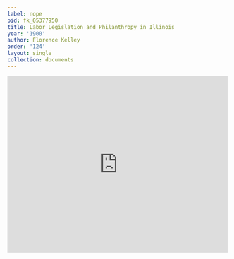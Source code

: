 ```yaml
---
label: nope
pid: fk_05377950
title: Labor Legislation and Philanthropy in Illinois
year: '1900'
author: Florence Kelley
order: '124'
layout: single
collection: documents
---
```

<iframe src="https://northwestern.app.box.com/embed/s/6uurr0bae8zld5ph7byvdoddk24tcawp?sortColumn=date&view=list" width="500" height="400" frameborder="0" allowfullscreen webkitallowfullscreen msallowfullscreen></iframe>
